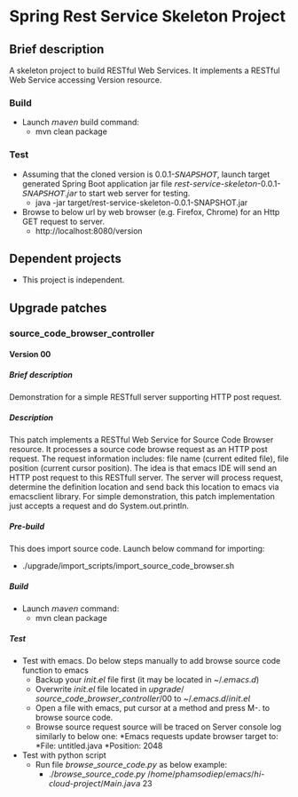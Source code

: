 # Spring Rest Service Skeleton Project
## Brief description
A skeleton project to build RESTful Web Services. It implements a RESTful Web Service accessing Version resource.

### Build
* Launch 𝘮𝘢𝘷𝘦𝘯 build command:
  * mvn clean package

### Test
* Assuming that the cloned version is 0.0.1-𝘚𝘕𝘈𝘗𝘚𝘏𝘖𝘛, launch target generated Spring Boot application jar file 𝘳𝘦𝘴𝘵-𝘴𝘦𝘳𝘷𝘪𝘤𝘦-𝘴𝘬𝘦𝘭𝘦𝘵𝘰𝘯-0.0.1-𝘚𝘕𝘈𝘗𝘚𝘏𝘖𝘛.𝘫𝘢𝘳 to start web server for testing.
  * java -jar target/rest-service-skeleton-0.0.1-SNAPSHOT.jar
* Browse to below url by web browser (e.g. Firefox, Chrome) for an Http GET request to server.
  * http://localhost:8080/version

## Dependent projects
* This project is independent.

## Upgrade patches
### source_code_browser_controller
#### Version 00
##### Brief description
Demonstration for a simple RESTfull server supporting HTTP post request.
##### Description
This patch implements a RESTful Web Service for Source Code Browser resource. It processes a source code browse request as an HTTP post request. The request information includes: file name (current edited file), file position (current cursor position).
The idea is that emacs IDE will send an HTTP post request to this RESTfull server. The server will process request, determine the definition location and send back this location to emacs via emacsclient library.
For simple demonstration, this patch implementation just accepts a request and do System.out.println.
##### Pre-build
This does import source code. Launch below command for importing:
* ./upgrade/import_scripts/import_source_code_browser.sh
##### Build
* Launch 𝘮𝘢𝘷𝘦𝘯 command:
  * mvn clean package
##### Test
* Test with emacs. Do below steps manually to add browse source code function to emacs
  * Backup your 𝘪𝘯𝘪𝘵.𝘦𝘭 file first (it may be located in ~/.𝘦𝘮𝘢𝘤𝘴.𝘥)
  * Overwrite 𝘪𝘯𝘪𝘵.𝘦𝘭 file located in 𝘶𝘱𝘨𝘳𝘢𝘥𝘦/𝘴𝘰𝘶𝘳𝘤𝘦_𝘤𝘰𝘥𝘦_𝘣𝘳𝘰𝘸𝘴𝘦𝘳_𝘤𝘰𝘯𝘵𝘳𝘰𝘭𝘭𝘦𝘳/00 to ~/.𝘦𝘮𝘢𝘤𝘴.𝘥/𝘪𝘯𝘪𝘵.𝘦𝘭
  * Open a file with emacs, put cursor at a method and press M-. to browse source code.
  * Browse source request source will be traced on Server console log similarly to below one:
    *Emacs requests update browser target to:
      *File: untitled.java
      *Position: 2048
* Test with python script
    * Run file 𝘣𝘳𝘰𝘸𝘴𝘦_𝘴𝘰𝘶𝘳𝘤𝘦_𝘤𝘰𝘥𝘦.𝘱𝘺 as below example:
      * ./𝘣𝘳𝘰𝘸𝘴𝘦_𝘴𝘰𝘶𝘳𝘤𝘦_𝘤𝘰𝘥𝘦.𝘱𝘺 /𝘩𝘰𝘮𝘦/𝘱𝘩𝘢𝘮𝘴𝘰𝘥𝘪𝘦𝘱/𝘦𝘮𝘢𝘤𝘴/𝘩𝘪-𝘤𝘭𝘰𝘶𝘥-𝘱𝘳𝘰𝘫𝘦𝘤𝘵/𝘔𝘢𝘪𝘯.𝘫𝘢𝘷𝘢 23
